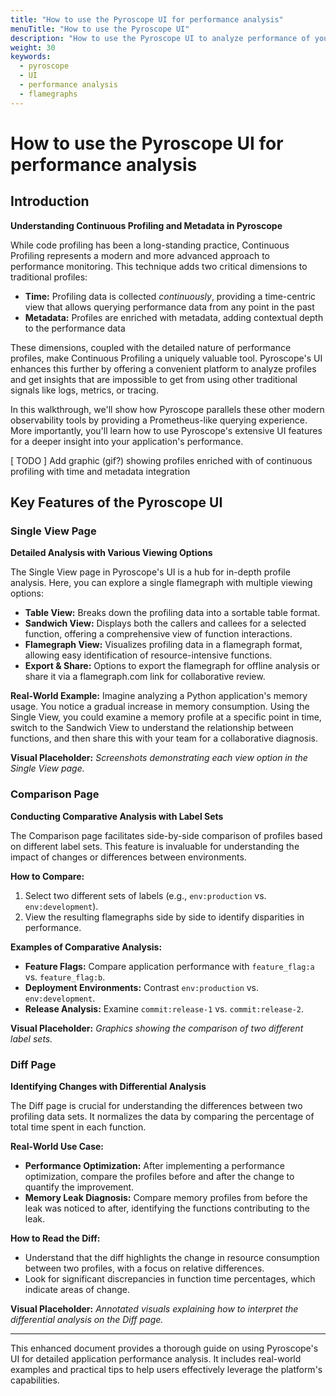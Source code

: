 ```yaml
---
title: "How to use the Pyroscope UI for performance analysis"
menuTitle: "How to use the Pyroscope UI"
description: "How to use the Pyroscope UI to analyze performance of your applications."
weight: 30
keywords:
  - pyroscope
  - UI
  - performance analysis
  - flamegraphs
---
```


# How to use the Pyroscope UI for performance analysis

## Introduction

**Understanding Continuous Profiling and Metadata in Pyroscope**

While code profiling has been a long-standing practice, Continuous Profiling represents a modern and more advanced approach to performance monitoring. This technique adds two critical dimensions to traditional profiles:

- **Time:** Profiling data is collected _continuously_, providing a time-centric view that allows querying performance data from any point in the past
- **Metadata:** Profiles are enriched with metadata, adding contextual depth to the performance data

These dimensions, coupled with the detailed nature of performance profiles, make Continuous Profiling a uniquely valuable tool. Pyroscope's UI enhances this further by offering a convenient platform to analyze profiles and get insights that are impossible to get from using other traditional signals like logs, metrics, or tracing. 

In this walkthrough, we'll show how Pyroscope parallels these other modern observability tools by providing a Prometheus-like querying experience. More importantly, you'll learn how to use Pyroscope's extensive UI features for a deeper insight into your application's performance.

[ TODO ] Add graphic (gif?) showing profiles enriched with of continuous profiling with time and metadata integration

## Key Features of the Pyroscope UI

### Single View Page

**Detailed Analysis with Various Viewing Options**

The Single View page in Pyroscope's UI is a hub for in-depth profile analysis. Here, you can explore a single flamegraph with multiple viewing options:

- **Table View:** Breaks down the profiling data into a sortable table format.
- **Sandwich View:** Displays both the callers and callees for a selected function, offering a comprehensive view of function interactions.
- **Flamegraph View:** Visualizes profiling data in a flamegraph format, allowing easy identification of resource-intensive functions.
- **Export & Share:** Options to export the flamegraph for offline analysis or share it via a flamegraph.com link for collaborative review.

**Real-World Example:** Imagine analyzing a Python application's memory usage. You notice a gradual increase in memory consumption. Using the Single View, you could examine a memory profile at a specific point in time, switch to the Sandwich View to understand the relationship between functions, and then share this with your team for a collaborative diagnosis.

**Visual Placeholder:** *Screenshots demonstrating each view option in the Single View page.*

### Comparison Page

**Conducting Comparative Analysis with Label Sets**

The Comparison page facilitates side-by-side comparison of profiles based on different label sets. This feature is invaluable for understanding the impact of changes or differences between environments.

**How to Compare:**
1. Select two different sets of labels (e.g., `env:production` vs. `env:development`).
2. View the resulting flamegraphs side by side to identify disparities in performance.

**Examples of Comparative Analysis:**
- **Feature Flags:** Compare application performance with `feature_flag:a` vs. `feature_flag:b`.
- **Deployment Environments:** Contrast `env:production` vs. `env:development`.
- **Release Analysis:** Examine `commit:release-1` vs. `commit:release-2`.

**Visual Placeholder:** *Graphics showing the comparison of two different label sets.*

### Diff Page

**Identifying Changes with Differential Analysis**

The Diff page is crucial for understanding the differences between two profiling data sets. It normalizes the data by comparing the percentage of total time spent in each function.

**Real-World Use Case:**
- **Performance Optimization:** After implementing a performance optimization, compare the profiles before and after the change to quantify the improvement.
- **Memory Leak Diagnosis:** Compare memory profiles from before the leak was noticed to after, identifying the functions contributing to the leak.

**How to Read the Diff:**
- Understand that the diff highlights the change in resource consumption between two profiles, with a focus on relative differences.
- Look for significant discrepancies in function time percentages, which indicate areas of change.

**Visual Placeholder:** *Annotated visuals explaining how to interpret the differential analysis on the Diff page.*

---

This enhanced document provides a thorough guide on using Pyroscope's UI for detailed application performance analysis. It includes real-world examples and practical tips to help users effectively leverage the platform's capabilities.